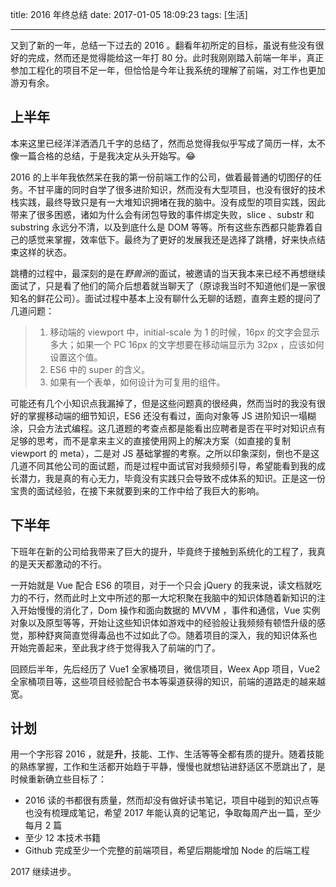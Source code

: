 title: 2016 年终总结
date: 2017-01-05 18:09:23 
tags: [生活]

---

又到了新的一年，总结一下过去的 2016 。翻看年初所定的目标，虽说有些没有很好的完成，然而还是觉得能给这一年打 80 分。此时我刚刚踏入前端一年半，真正参加工程化的项目不足一年，但恰恰是今年让我系统的理解了前端，对工作也更加游刃有余。

<!-- more -->

## 上半年

本来这里已经洋洋洒洒几千字的总结了，然而总觉得我似乎写成了简历一样，太不像一篇合格的总结，于是我决定从头开始写。😂

2016 的上半年我依然呆在我的第一份前端工作的公司，做着最普通的切图仔的任务。不甘平庸的同时自学了很多进阶知识，然而没有大型项目，也没有很好的技术栈实践，最终导致只是有一大堆知识拥堵在我的脑中。没有成型的项目实践，因此带来了很多困惑，诸如为什么会有闭包导致的事件绑定失败，slice 、substr 和 substring 永远分不清，以及到底什么是 DOM 等等。所有这些东西都只能靠着自己的感觉来掌握，效率低下。最终为了更好的发展我还是选择了跳槽，好来快点结束这样的状态。

跳槽的过程中，最深刻的是在*野兽派*的面试，被邀请的当天我本来已经不再想继续面试了，只是看了他们的简介后想着就当聊天了（原谅我当时不知道他们是一家很知名的鲜花公司）。面试过程中基本上没有聊什么无聊的话题，直奔主题的提问了几道问题：

> 1. 移动端的 viewport 中，initial-scale 为 1 的时候，16px 的文字会显示多大；如果一个 PC 16px 的文字想要在移动端显示为 32px ，应该如何设置这个值。
> 2. ES6 中的 super 的含义。
> 3. 如果有一个表单，如何设计为可复用的组件。

可能还有几个小知识点我漏掉了，但是这些问题真的很经典，然而当时的我没有很好的掌握移动端的细节知识，ES6 还没有看过，面向对象等 JS 进阶知识一塌糊涂，只会方法式编程。这几道题的考查点都是能看出应聘者是否在平时对知识点有足够的思考，而不是拿来主义的直接使用网上的解决方案（如直接的复制 viewport 的 meta），二是对 JS 基础掌握的考察。之所以印象深刻，倒也不是这几道不同其他公司的面试题，而是过程中面试官对我频频引导，希望能看到我的成长潜力，我是真的有心无力，毕竟没有实践只会导致不成体系的知识。正是这一份宝贵的面试经验，在接下来就要到来的工作中给了我巨大的影响。

## 下半年

下班年在新的公司给我带来了巨大的提升，毕竟终于接触到系统化的工程了，我真的是天天都激动的不行。

一开始就是 Vue 配合 ES6 的项目，对于一个只会 jQuery 的我来说，读文档就吃力的不行，然而此时上文中所述的那一大坨积聚在我脑中的知识体随着新知识的注入开始慢慢的消化了，Dom 操作和面向数据的 MVVM ，事件和通信，Vue 实例对象以及原型等等，开始让这些知识体如游戏中的经验般让我频频有顿悟升级的感觉，那种舒爽简直觉得毒品也不过如此了🙃。随着项目的深入，我的知识体系也开始完善起来，至此我才终于觉得我入了前端的门了。

回顾后半年，先后经历了 Vue1 全家桶项目，微信项目，Weex App 项目，Vue2 全家桶项目等，这些项目经验配合书本等渠道获得的知识，前端的道路走的越来越宽。

## 计划

用一个字形容 2016 ，就是**升**，技能、工作、生活等等全都有质的提升。随着技能的熟练掌握，工作和生活都开始趋于平静，慢慢也就想钻进舒适区不愿跳出了，是时候重新确立些目标了：

* 2016 读的书都很有质量，然而却没有做好读书笔记，项目中碰到的知识点等也没有梳理成笔记，希望 2017 年能认真的记笔记，争取每周产出一篇，至少每月 2 篇
* 至少 12 本技术书籍
* Github 完成至少一个完整的前端项目，希望后期能增加 Node 的后端工程

2017 继续进步。

